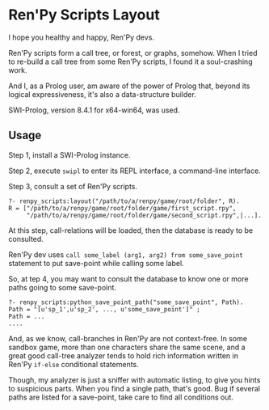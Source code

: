 # Ren'Py Scripts Layout

I hope you healthy and happy, Ren'Py devs.

Ren'Py scripts form a call tree, or forest, or graphs, somehow.
When I tried to re-build a call tree from some Ren'Py scripts,
I found it a soul-crashing work.

And I, as a Prolog user, am aware of the power of Prolog that,
beyond its logical expressiveness, it's also a data-structure builder.

SWI-Prolog, version 8.4.1 for x64-win64, was used.

## Usage

Step 1, install a SWI-Prolog instance.

Step 2, execute `swipl` to enter its REPL interface, a command-line interface.

Step 3, consult a set of Ren'Py scripts.

    ?- renpy_scripts:layout("/path/to/a/renpy/game/root/folder", R).
    R = ["/path/to/a/renpy/game/root/folder/game/first_script.rpy",
         "/path/to/a/renpy/game/root/folder/game/second_script.rpy",|...].

At this step, call-relations will be loaded, then the database is ready to be consulted.

Ren'Py dev uses `call some_label (arg1, arg2) from some_save_point` statement
to put save-point while calling some label.

So, at tep 4, you may want to consult the database to know one or more paths
going to some save-point.

    ?- renpy_scripts:python_save_point_path("some_save_point", Path).
    Path = "[u'sp_1',u'sp_2', ..., u'some_save_point']" ;
    Path = ...
    ....

    
And, as we know, call-branches in Ren'Py are not context-free.
In some sandbox game, more than one characters share the same scene, and
a great good call-tree analyzer tends to hold rich information written in
Ren'Py `if-else` conditional statements.

Though, my analyzer is just a sniffer with automatic listing, to
give you hints to suspicious parts. When you find a single path, that's good.
Bug if several paths are listed for a save-point, take care to find all conditions out.
